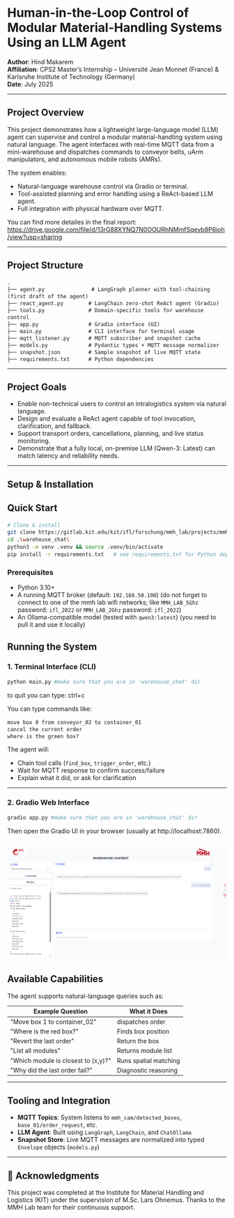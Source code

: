 
# Human-in-the-Loop Control of Modular Material-Handling Systems Using an LLM Agent

**Author**: Hind Makarem  
**Affiliation**: CPS2 Master’s Internship – Université Jean Monnet (France) & Karlsruhe Institute of Technology (Germany)  
**Date**: July 2025

---

## Project Overview

This project demonstrates how a lightweight large-language model (LLM) agent can supervise and control a modular material-handling system using natural language. The agent interfaces with real-time MQTT data from a mini-warehouse and dispatches commands to conveyor belts, uArm manipulators, and autonomous mobile robots (AMRs).  

The system enables:
- Natural-language warehouse control via Gradio or terminal.
- Tool-assisted planning and error handling using a ReAct-based LLM agent.
- Full integration with physical hardware over MQTT.

You can find more detailes in the final report: https://drive.google.com/file/d/13rG88XYNQ7N0OOURhNMmfSqevb8P6ioh/view?usp=sharing

---

## Project Structure

```
.
├── agent.py               # LangGraph planner with tool-chaining (first draft of the agent)
├── react_agent.py        # LangChain zero-shot ReAct agent (Gradio)
├── tools.py              # Domain-specific tools for warehouse control
├── app.py                # Gradio interface (UI)
├── main.py               # CLI interface for terminal usage
├── mqtt_listener.py      # MQTT subscriber and snapshot cache
├── models.py             # Pydantic types + MQTT message normalizer
├── snapshot.json         # Sample snapshot of live MQTT state
├── requirements.txt      # Python dependencies
```

---

## Project Goals

- Enable non-technical users to control an intralogistics system via natural language.
- Design and evaluate a ReAct agent capable of tool invocation, clarification, and fallback.
- Support transport orders, cancellations, planning, and live status monitoring.
- Demonstrate that a fully local, on-premise LLM (Qwen-3: Latest) can match latency and reliability needs.

---

## Setup & Installation

## Quick Start

```bash
# Clone & install
git clone https://gitlab.kit.edu/kit/ifl/forschung/mmh_lab/projects/mmh_agent/human-in-loop-warehouse.git
cd .\warehouse_chat\
python3 -m venv .venv && source .venv/bin/activate
pip install -r requirements.txt   # see requirements.txt for Python deps

```
### Prerequisites

- Python 3.10+
- A running MQTT broker (default: `192.168.50.100`) (do not forget to connect to one of the mmh lab wifi networks; like `MMH_LAB_5Ghz` password: `ifl_2022` or `MMH_LAB_2Ghz` password: `ifl_2022`)
- An Ollama-compatible model (tested with `qwen3:latest`) (you need to pull it and use it locally)


## Running the System

### 1. Terminal Interface (CLI)

```bash
python main.py #make sure that you are in 'warehouse_chat' dir
```
to quit you can type: ctrl+c

You can type commands like:
```
move box 0 from conveyor_02 to container_01
cancel the current order
where is the green box?
```

The agent will:
- Chain tool calls (`find_box`, `trigger_order`, etc.)
- Wait for MQTT response to confirm success/failure
- Explain what it did, or ask for clarification

---

### 2. Gradio Web Interface

```bash
gradio app.py #make sure that you are in 'warehouse_chat' dir
```

Then open the Gradio UI in your browser (usually at http://localhost:7860).

![alt text](image.png)
---

## Available Capabilities

The agent supports natural-language queries such as:

| Example Question | What it Does |
|------------------|--------------|
| "Move box 1 to container_02" | dispatches order |
| "Where is the red box?" | Finds box position |
| "Revert the last order" | Return the box |
| "List all modules" | Returns module list |
| "Which module is closest to (x,y)?" | Runs spatial matching |
| "Why did the last order fail?" | Diagnostic reasoning |

---

## Tooling and Integration

- **MQTT Topics**: System listens to `mmh_cam/detected_boxes`, `base_01/order_request`, etc.
- **LLM Agent**: Built using `LangGraph`, `LangChain`, and `ChatOllama`
- **Snapshot Store**: Live MQTT messages are normalized into typed `Envelope` objects (`models.py`)

---

## 📎 Acknowledgments

This project was completed at the Institute for Material Handling and Logistics (KIT) under the supervision of M.Sc. Lars Ohnemus. Thanks to the MMH Lab team for their continuous support.

